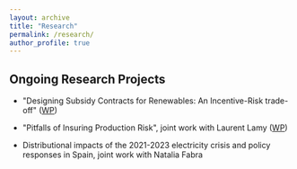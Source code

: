 ```yaml
---
layout: archive
title: "Research"
permalink: /research/
author_profile: true
---
```


Ongoing Research Projects
-------

- "Designing Subsidy Contracts for Renewables: An Incentive-Risk trade-off" ([WP](http://c-leblanc.github.io/files/Contract_Design_Renewables_202309.pdf))

- "Pitfalls of Insuring Production Risk", joint work with Laurent Lamy ([WP](http://c-leblanc.github.io/files/Contract_Design_Renewables_202309.pdf))

- Distributional impacts of the 2021-2023 electricity crisis and policy responses in Spain, joint work with Natalia Fabra
